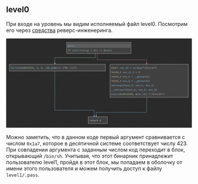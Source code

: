 ## level0
При входе на уровень мы видим исполняемый файл level0. Посмотрим его через [средства](https://cloud.binary.ninja/) реверс-инженеринга.

![](../../docs/img/level0_1.png)

Можно заметить, что в данном коде первый аргумент сравнивается с числом `0x1a7`, которое в десятичной системе соответствует числу 423. При совпадении аргумента с заданным числом код переходит в блок, открывающий `/bin/sh`. Учитывая, что этот бинарник принадлежит пользователю level1, пройдя в этот блок, мы попадаем в оболочку от имени этого пользователя и можем получить доступ к файлу `level1/.pass`.
